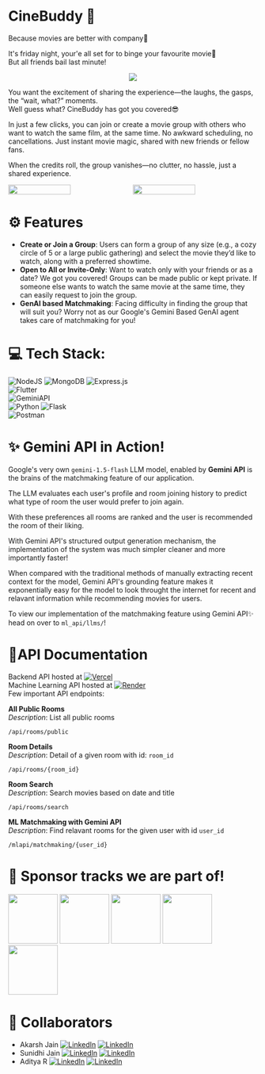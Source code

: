 # CineBuddy 🍿 
Because movies are better with company🤗

It's friday night, your'e all set for to binge your favourite movie🥳  
But all friends bail last minute!
<p align = "center">
<img src="https://media2.giphy.com/media/v1.Y2lkPTc5MGI3NjExdDFoNWN5dWxsaWJtMXRjZ2RlNXBhYno0bHQ4bWFxMDkyM2o0YjE5aCZlcD12MV9pbnRlcm5hbF9naWZfYnlfaWQmY3Q9Zw/hECJDGJs4hQjjWLqRV/giphy.webp">
</p>

You want the excitement of sharing the experience—the laughs, the gasps, the “wait, what?” moments.  
Well guess what? CineBuddy has got you covered😎   
  
In just a few clicks, you can join or create a movie group with others who want to watch the same film, at the same time. No awkward scheduling, no cancellations. Just instant movie magic, shared with new friends or fellow fans.

When the credits roll, the group vanishes—no clutter, no hassle, just a shared experience.

<div style="display: flex; flex-direction: row">
  <img src = "https://github.com/user-attachments/assets/9c25784e-caf0-4caf-b614-7a02e84cc878" width = "50%"> 
  <img src = "https://github.com/user-attachments/assets/163034ee-aea7-424d-bd23-dec8a2d092b6" width = "50%">
</div>




# ⚙ Features
- **Create or Join a Group**:
  Users can form a group of any size (e.g., a cozy circle of 5 or a large public gathering) and select the movie they’d like to watch, along with a preferred showtime.
- **Open to All or Invite-Only**:
  Want to watch only with your friends or as a date? We got you covered! Groups can be made public or kept private.  If someone else wants to watch the same movie at the same time, they can easily request to join the group.
- **GenAI based Matchmaking**:
  Facing difficulty in finding the group that will suit you? Worry not as our Google's Gemini Based GenAI agent takes care of matchmaking for you!
  
  
# 💻 Tech Stack:
![NodeJS](https://img.shields.io/badge/node.js-6DA55F?style=for-the-badge&logo=node.js&logoColor=white) ![MongoDB](https://img.shields.io/badge/MongoDB-%234ea94b.svg?style=for-the-badge&logo=mongodb&logoColor=white) ![Express.js](https://img.shields.io/badge/express.js-%23404d59.svg?style=for-the-badge&logo=express&logoColor=%2361DAFB)  
![Flutter](https://img.shields.io/badge/Flutter-%2302569B.svg?style=for-the-badge&logo=Flutter&logoColor=white)  
![GeminiAPI](https://img.shields.io/badge/Google%20Gemini-8E75B2.svg?style=for-the-badge&logo=Google-Gemini&logoColor=white)  
![Python](https://img.shields.io/badge/python-3670A0?style=for-the-badge&logo=python&logoColor=ffdd54) ![Flask](https://img.shields.io/badge/flask-%23000.svg?style=for-the-badge&logo=flask&logoColor=white)  
![Postman](https://img.shields.io/badge/Postman-FF6C37?style=for-the-badge&logo=postman&logoColor=white)



# ✨ Gemini API in Action!
Google's very own `gemini-1.5-flash` LLM model, enabled by **Gemini API** is the brains of the matchmaking feature of our application.  

The LLM evaluates each user's profile and room joining history to predict what type of room the user would prefer to join again.  

With these preferences all rooms are ranked and the user is recommended the room of their liking.  

With Gemini API's structured output generation mechanism, the implementation of the system was much simpler cleaner and more importantly faster!  

When compared with the traditional methods of manually extracting recent context for the model, Gemini API's grounding feature makes it exponentially easy for the model to look throught the internet for recent and relavant information while recommending movies for users.   

To view our implementation of the matchmaking feature using Gemini API✨ head on over to `ml_api/llms/`!  



# 📃API Documentation
Backend API hosted at [![Vercel](https://img.shields.io/badge/vercel-%23000000.svg?style=for-the-badge&logo=vercel&logoColor=white)](https://cine-buddy-backend.vercel.app)  
Machine Learning API hosted at [![Render](https://img.shields.io/badge/Render-%46E3B7.svg?style=for-the-badge&logo=render&logoColor=white)](https://cinebuddy.onrender.com/)  
Few important API endpoints:  
  
**All Public Rooms**  
*Description*: List all public rooms 
```
/api/rooms/public
```

**Room Details**  
*Description*: Detail of a given room with id: `room_id`
```
/api/rooms/{room_id}
```

**Room Search**  
*Description*: Search movies based on date and title
```
/api/rooms/search
```

**ML Matchmaking with Gemini API**  
*Description*: Find relavant rooms for the given user with id `user_id`
```
/mlapi/matchmaking/{user_id}
```



# 🎁 Sponsor tracks we are part of!
<img src = "https://github.com/user-attachments/assets/58bf8369-6e9e-4dbe-a6a7-afe7b7f4e52e" height="100px"> <img src = "https://github.com/user-attachments/assets/adad5efd-d553-413f-b28a-f21636f41f98" height="100px"> <img src = "https://github.com/user-attachments/assets/677a5c28-0cc1-4c0e-9637-ea6c6efe5e69" height="100px"> <img src = "https://github.com/user-attachments/assets/3ecea176-a9ca-4501-b92e-fe4b5d3bccde" height="100px"> <img src = "https://github.com/user-attachments/assets/eff62dbf-f092-444f-92e2-3aa64b677101" height="100px">






# 🤝 Collaborators
- Akarsh Jain [![LinkedIn](https://img.shields.io/badge/LinkedIn-%230077B5.svg?logo=linkedin&logoColor=white)](https://www.linkedin.com/in/akarshjain158/) [![LinkedIn](https://img.shields.io/badge/Github-%230077B5.svg?logo=github&logoColor=white)](https://github.com/akarsh-jain-790) 
- Sunidhi Jain [![LinkedIn](https://img.shields.io/badge/LinkedIn-%230077B5.svg?logo=linkedin&logoColor=white)](https://www.linkedin.com/in/sunidhi-jain-b71866284/) [![LinkedIn](https://img.shields.io/badge/Github-%230077B5.svg?logo=github&logoColor=white)](https://github.com/SUNIDHI-JAIN125)
- Aditya R [![LinkedIn](https://img.shields.io/badge/LinkedIn-%230077B5.svg?logo=linkedin&logoColor=white)](https://www.linkedin.com/in/adityarags/) [![LinkedIn](https://img.shields.io/badge/Github-%230077B5.svg?logo=github&logoColor=white)](https://github.com/adityarags)
